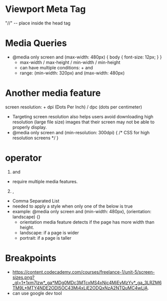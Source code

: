 # Viewport Meta Tag
"/<meta name="viewport" content="width=device-width, initial-scale=1">/" -- place inside the head tag

# Media Queries
- @media only screen and (max-width: 480px) {
  body {
    font-size: 12px;
  }
}
  - max-width / max-height / min-width / min-height
  - can have multiple conditions: + and 
  - range: (min-width: 320px) and (max-width: 480px)

# Another media feature
screen resolution: + dpi (Dots Per Inch) / dpc (dots per centimeter)
- Targeting screen resolution also helps users avoid downloading high resolution (large file size) images that their screen may not be able to properly display.
- @media only screen and (min-resolution: 300dpi) {
    /* CSS for high resolution screens */
}

# operator
1. and
  - require multiple media features. 
2. ,
  - Comma Separated List
  - needed to apply a style when only one of the below is true
  - example: @media only screen and (min-width: 480px), (orientation: landscape) {}
    - orientation media feature detects if the page has more width than height. 
    - landscape: if a page is wider
    - portrait: if a page is taller

# Breakpoints
- https://content.codecademy.com/courses/freelance-1/unit-5/screen-sizes.png?_gl=1*1xm7lzw*_ga*MDg0MDc3MTcxMS4xNjc4MjEyMzYy*_ga_3LRZM6TM9L*MTY4NDE2ODI5OC43Mi4xLjE2ODQxNzA2NTQuMC4wLjA.
- can use google dev tool
